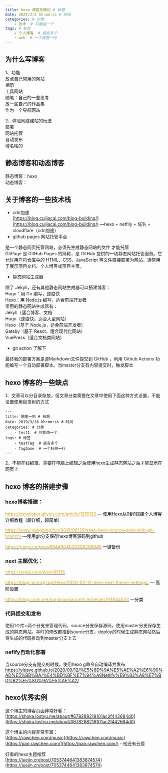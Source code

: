 ```yaml
---
title: hexo 博客折腾记 # 标题
date: 2025/2/2 hh:mm:ss # 时间
categories: # 分类
	- 技术  # 只能由一个
tags: # 标签
	- 个人博客  # 能有多个
	- web  # 一个标签一行
---
```


## 为什么写博客
1、功能  
放点自己常用的网站  
相册  
工具网站  
随笔：自己的一些思考  
放一些自己的作品集  
作为一个导航网站

2、体验网络建站的玩法  
部署  
网站托管  
自动发布  
域名啥的

## 静态博客和动态博客
静态博客：hexo  
动态博客：

## 关于博客的一些技术栈
+ cdn加速  
[https://blog.cuijiacai.com/blog-building/](https://blog.cuijiacai.com/blog-building/)  —hexo + netfily + 域名 + cloudflare（cdn加速）
+ github pages 网站托管平台

是一个静态网页托管网站，必须先生成静态网站的文件 才能托管  
GitPage 是 GitHub Pages 的简称，是 GitHub 提供的一项静态网站托管服务。它允许用户将仓库中的 HTML、CSS、JavaScript 等文件直接部署为网站，通常用于展示项目文档、个人博客或项目主页。

+ 静态网站生成器

除了 Jekyll，还有其他静态网站生成器可以搭建博客：  
Hugo：用 Go 编写，速度快  
Hexo：用 Node.js 编写，适合前端开发者  
常用的静态网站生成器有：  
Jekyll（适合博客、文档  
Hugo（速度快，适合大型网站）  
Hexo（基于 Node.js，适合前端开发者）  
Gatsby（基于 React，适合现代化网站）  
VuePress（适合文档类网站）

+ git action 了解下

最终我的部署方案是源Markdown文件提交到 GitHub ，利用 Github Actions 功能编写一个自动部署脚本。当master分支有内容提交时，触发脚本



## hexo 博客的一些缺点
1、文章可以分目录存放，但文章分类需要在文章中使用下面这种方式设置，不能设置使用目录树的方式

```plain
---
title: 随笔一则 # 标题
date: 2019/3/26 hh:mm:ss # 时间
categories: # 分类
    - test1  # 只能由一个
tags: # 标签
    - testTag  # 能有多个
    - TagGame  # 一个标签一行
---

```



2、不能在线编辑，需要在电脑上编辑之后使用hexo生成静态网站之后才能显示在网页上



## hexo 博客的搭建步骤


### hexo博客搭建：

[<font style="color:#dca10d;">https://developer.aliyun.com/article/1218122</font>](https://developer.aliyun.com/article/1218122)<font style="color:#000000;">  — 使用Hexo从0到1搭建个人博客详细教程（超详细，超简单）</font>

[<font style="color:#dca10d;">https://www.yangbing.fun/2019/06/29/save-hexo-source-post-with-git-branch/</font>](https://www.yangbing.fun/2019/06/29/save-hexo-source-post-with-git-branch/)<font style="color:#000000;"> —使用git分支保存hexo博客源码到github</font>

[<font style="color:#dca10d;">https://juejin.cn/post/6844904020306296845</font>](https://juejin.cn/post/6844904020306296845)<font style="color:#000000;">  </font><font style="color:#000000;">一键备份</font>



### next 主题优化：

[<font style="color:#dca10d;">https://sspai.com/post/85116</font>](https://sspai.com/post/85116)

[<font style="color:#dca10d;">https://blog.mrzorg.top/Hexo/2020-02-12-hero-next-theme-settings/</font>](https://blog.mrzorg.top/Hexo/2020-02-12-hero-next-theme-settings/)<font style="color:#000000;">  </font><font style="color:#000000;">— 高阶设置</font>

[<font style="color:#dca10d;">https://blog.csdn.net/mqdxiaoxiao/article/details/93644533</font>](https://blog.csdn.net/mqdxiaoxiao/article/details/93644533)<font style="color:#000000;"> —分类</font><font style="color:#000000;">	</font>


### 代码提交和发布
使用1个库+两个分支来管理代码，source分支保存源码，使用master分支保存生成的静态网站。平时的修改都推到source分支，deploy的时候生成静态网站然后将生成的代码推动到master分支上去

### nefify自动化部署
当source分支有提交的时候，使用hexo g命令自动编译并发布
https://yleave.github.io/2020/09/12/%E5%8D%9A%E5%AE%A2%E6%90%AD%E5%BB%BA/%E4%BD%BF%E7%94%A8Netlify%E9%83%A8%E7%BD%B2%E5%8D%9A%E5%AE%A2/


## hexo优秀实例


这个博主的博客页面非常好看：  
[https://shoka.lostyu.me/about/#678288218101ac2f442684d0](https://shoka.lostyu.me/about/#678288218101ac2f442684d0)



这个博主的内容非常丰富：   
[https://rawchen.com/music](https://rawchen.com/music)  
[https://pan.rawchen.com/](https://pan.rawchen.com/)  - 他还有云盘



好看的hexo主题推荐  
[https://juejin.cn/post/7053744641383874574](https://juejin.cn/post/7053744641383874574)



